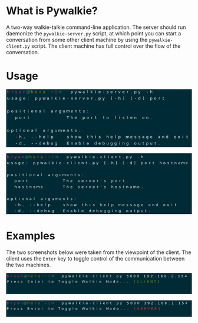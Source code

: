 # What is Pywalkie?
A two-way walkie-talkie command-line application. The server should run daemonize the `pywalkie-server.py` script, at which point you can start a conversation from some other client machine by using the `pywalkie-client.py` script. The client machine has full control over the flow of the conversation.

# Usage
![Server Help Docs](img/server_help.png)

![Client Help Docs](img/client_help.png)

# Examples
The two screenshots below were taken from the viewpoint of the client. The client uses the `Enter` key to toggle control of the communication between the two machines.

![Client Talks](img/green.png)

![Server Talks](img/red.png)

